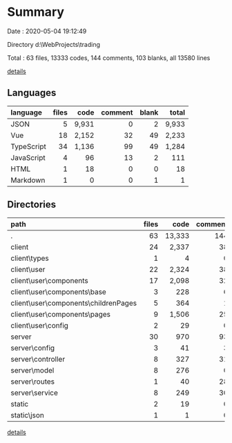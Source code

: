 # Summary

Date : 2020-05-04 19:12:49

Directory d:\WebProjects\trading

Total : 63 files,  13333 codes, 144 comments, 103 blanks, all 13580 lines

[details](details.md)

## Languages
| language | files | code | comment | blank | total |
| :--- | ---: | ---: | ---: | ---: | ---: |
| JSON | 5 | 9,931 | 0 | 2 | 9,933 |
| Vue | 18 | 2,152 | 32 | 49 | 2,233 |
| TypeScript | 34 | 1,136 | 99 | 49 | 1,284 |
| JavaScript | 4 | 96 | 13 | 2 | 111 |
| HTML | 1 | 18 | 0 | 0 | 18 |
| Markdown | 1 | 0 | 0 | 1 | 1 |

## Directories
| path | files | code | comment | blank | total |
| :--- | ---: | ---: | ---: | ---: | ---: |
| . | 63 | 13,333 | 144 | 103 | 13,580 |
| client | 24 | 2,337 | 38 | 58 | 2,433 |
| client\types | 1 | 4 | 0 | 0 | 4 |
| client\user | 22 | 2,324 | 38 | 58 | 2,420 |
| client\user\components | 17 | 2,098 | 32 | 46 | 2,176 |
| client\user\components\base | 3 | 228 | 6 | 10 | 244 |
| client\user\components\childrenPages | 5 | 364 | 1 | 10 | 375 |
| client\user\components\pages | 9 | 1,506 | 25 | 26 | 1,557 |
| client\user\config | 2 | 29 | 0 | 4 | 33 |
| server | 30 | 970 | 93 | 40 | 1,103 |
| server\config | 3 | 41 | 3 | 5 | 49 |
| server\controller | 8 | 327 | 31 | 8 | 366 |
| server\model | 8 | 276 | 0 | 16 | 292 |
| server\routes | 1 | 40 | 28 | 1 | 69 |
| server\service | 8 | 249 | 30 | 8 | 287 |
| static | 2 | 19 | 0 | 0 | 19 |
| static\json | 1 | 1 | 0 | 0 | 1 |

[details](details.md)